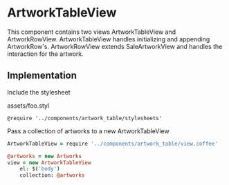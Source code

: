 # ArtworkTableView

This component contains two views ArtworkTableView and ArtworkRowView. ArtworkTableView handles initializing and appending ArtworkRow's. ArtworkRowView extends SaleArtworkView and handles the interaction for the artwork.

## Implementation

Include the stylesheet

assets/foo.styl
````
@require '../components/artwork_table/stylesheets'
````

Pass a collection of artworks to a new ArtworkTableView
````coffeescript
ArtworkTableView = require '../components/artwork_table/view.coffee'

@artworks = new Artworks
view = new ArtworkTableView
    el: $('body')
    collection: @artworks
````